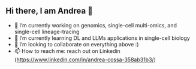 ## Hi there, I am Andrea 👋

- 🔭 I’m currently working on genomics, single-cell multi-omics, and single-cell lineage-tracing 
- 🌱 I’m currently learning DL and LLMs applications in single-cell biology
- 👯 I’m looking to collaborate on everything above :) 
- 📫 How to reach me: reach out on Linkedin (https://www.linkedin.com/in/andrea-cossa-358ab31b3/)
